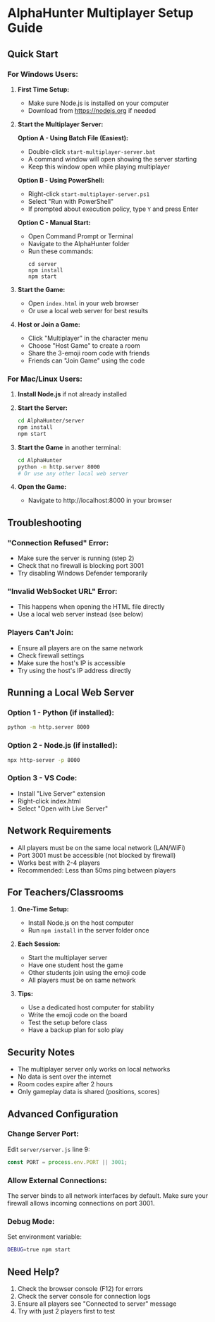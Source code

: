 # AlphaHunter Multiplayer Setup Guide

## Quick Start

### For Windows Users:

1. **First Time Setup:**
   - Make sure Node.js is installed on your computer
   - Download from https://nodejs.org if needed

2. **Start the Multiplayer Server:**
   
   **Option A - Using Batch File (Easiest):**
   - Double-click `start-multiplayer-server.bat`
   - A command window will open showing the server starting
   - Keep this window open while playing multiplayer
   
   **Option B - Using PowerShell:**
   - Right-click `start-multiplayer-server.ps1`
   - Select "Run with PowerShell"
   - If prompted about execution policy, type `Y` and press Enter
   
   **Option C - Manual Start:**
   - Open Command Prompt or Terminal
   - Navigate to the AlphaHunter folder
   - Run these commands:
     ```
     cd server
     npm install
     npm start
     ```

3. **Start the Game:**
   - Open `index.html` in your web browser
   - Or use a local web server for best results

4. **Host or Join a Game:**
   - Click "Multiplayer" in the character menu
   - Choose "Host Game" to create a room
   - Share the 3-emoji room code with friends
   - Friends can "Join Game" using the code

### For Mac/Linux Users:

1. **Install Node.js** if not already installed

2. **Start the Server:**
   ```bash
   cd AlphaHunter/server
   npm install
   npm start
   ```

3. **Start the Game** in another terminal:
   ```bash
   cd AlphaHunter
   python -m http.server 8000
   # Or use any other local web server
   ```

4. **Open the Game:**
   - Navigate to http://localhost:8000 in your browser

## Troubleshooting

### "Connection Refused" Error:
- Make sure the server is running (step 2)
- Check that no firewall is blocking port 3001
- Try disabling Windows Defender temporarily

### "Invalid WebSocket URL" Error:
- This happens when opening the HTML file directly
- Use a local web server instead (see below)

### Players Can't Join:
- Ensure all players are on the same network
- Check firewall settings
- Make sure the host's IP is accessible
- Try using the host's IP address directly

## Running a Local Web Server

### Option 1 - Python (if installed):
```bash
python -m http.server 8000
```

### Option 2 - Node.js (if installed):
```bash
npx http-server -p 8000
```

### Option 3 - VS Code:
- Install "Live Server" extension
- Right-click index.html
- Select "Open with Live Server"

## Network Requirements

- All players must be on the same local network (LAN/WiFi)
- Port 3001 must be accessible (not blocked by firewall)
- Works best with 2-4 players
- Recommended: Less than 50ms ping between players

## For Teachers/Classrooms

1. **One-Time Setup:**
   - Install Node.js on the host computer
   - Run `npm install` in the server folder once

2. **Each Session:**
   - Start the multiplayer server
   - Have one student host the game
   - Other students join using the emoji code
   - All players must be on same network

3. **Tips:**
   - Use a dedicated host computer for stability
   - Write the emoji code on the board
   - Test the setup before class
   - Have a backup plan for solo play

## Security Notes

- The multiplayer server only works on local networks
- No data is sent over the internet
- Room codes expire after 2 hours
- Only gameplay data is shared (positions, scores)

## Advanced Configuration

### Change Server Port:
Edit `server/server.js` line 9:
```javascript
const PORT = process.env.PORT || 3001;
```

### Allow External Connections:
The server binds to all network interfaces by default.
Make sure your firewall allows incoming connections on port 3001.

### Debug Mode:
Set environment variable:
```bash
DEBUG=true npm start
```

## Need Help?

1. Check the browser console (F12) for errors
2. Check the server console for connection logs
3. Ensure all players see "Connected to server" message
4. Try with just 2 players first to test